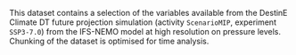 This dataset contains a selection of the variables available from the DestinE Climate DT future projection simulation (activity `ScenarioMIP`, experiment `SSP3-7.0`) from the IFS-NEMO model at high resolution on pressure levels. Chunking of the dataset is optimised for time analysis.
